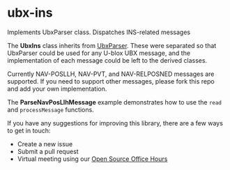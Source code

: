 # ubx-ins
Implements UbxParser class. Dispatches INS-related messages

The **UbxIns** class inherits from [UbxParser](https://github.com/copperpunk-arduino/ubx-parser). These were separated so that UbxParser could be used for any U-blox UBX message, and the implementation of each message could be left to the derived classes.

Currently NAV-POSLLH, NAV-PVT, and NAV-RELPOSNED messages are supported. If you need to support other messages, please fork this repo and add your own implementation.

The **ParseNavPosLlhMessage** example demonstrates how to use the `read` and `processMessage` functions.

If you have any suggestions for improving this library, there are a few ways to get in touch:<br>

*   Create a new issue
*   Submit a pull request
*   Virtual meeting using our [Open Source Office Hours](https://www.copperpunk.com/service-page/open-source-office-hours)